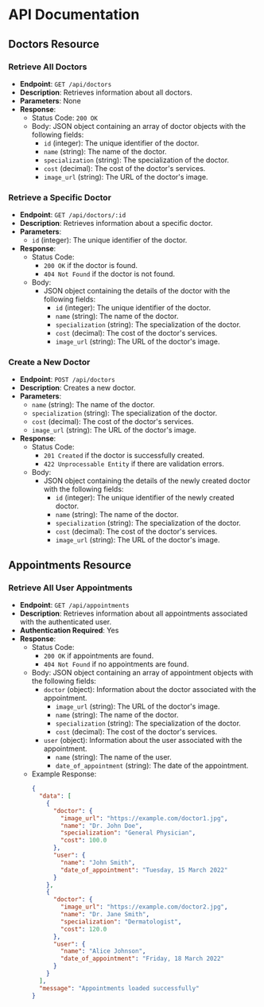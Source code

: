 # API Documentation

## Doctors Resource

### Retrieve All Doctors

- **Endpoint**: `GET /api/doctors`
- **Description**: Retrieves information about all doctors.
- **Parameters**: None
- **Response**:
  - Status Code: `200 OK`
  - Body: JSON object containing an array of doctor objects with the following fields:
    - `id` (integer): The unique identifier of the doctor.
    - `name` (string): The name of the doctor.
    - `specialization` (string): The specialization of the doctor.
    - `cost` (decimal): The cost of the doctor's services.
    - `image_url` (string): The URL of the doctor's image.

### Retrieve a Specific Doctor

- **Endpoint**: `GET /api/doctors/:id`
- **Description**: Retrieves information about a specific doctor.
- **Parameters**:
  - `id` (integer): The unique identifier of the doctor.
- **Response**:
  - Status Code:
    - `200 OK` if the doctor is found.
    - `404 Not Found` if the doctor is not found.
  - Body:
    - JSON object containing the details of the doctor with the following fields:
      - `id` (integer): The unique identifier of the doctor.
      - `name` (string): The name of the doctor.
      - `specialization` (string): The specialization of the doctor.
      - `cost` (decimal): The cost of the doctor's services.
      - `image_url` (string): The URL of the doctor's image.

### Create a New Doctor

- **Endpoint**: `POST /api/doctors`
- **Description**: Creates a new doctor.
- **Parameters**:
  - `name` (string): The name of the doctor.
  - `specialization` (string): The specialization of the doctor.
  - `cost` (decimal): The cost of the doctor's services.
  - `image_url` (string): The URL of the doctor's image.
- **Response**:
  - Status Code:
    - `201 Created` if the doctor is successfully created.
    - `422 Unprocessable Entity` if there are validation errors.
  - Body:
    - JSON object containing the details of the newly created doctor with the following fields:
      - `id` (integer): The unique identifier of the newly created doctor.
      - `name` (string): The name of the doctor.
      - `specialization` (string): The specialization of the doctor.
      - `cost` (decimal): The cost of the doctor's services.
      - `image_url` (string): The URL of the doctor's image.

## Appointments Resource
### Retrieve All User Appointments
- **Endpoint**: `GET /api/appointments`
- **Description**: Retrieves information about all appointments associated with the authenticated user.
- **Authentication Required**: Yes
- **Response**:
  - Status Code:
    - `200 OK` if appointments are found.
    - `404 Not Found` if no appointments are found.
  - Body: JSON object containing an array of appointment objects with the following fields:
    - `doctor` (object): Information about the doctor associated with the appointment.
      - `image_url` (string): The URL of the doctor's image.
      - `name` (string): The name of the doctor.
      - `specialization` (string): The specialization of the doctor.
      - `cost` (decimal): The cost of the doctor's services.
    - `user` (object): Information about the user associated with the appointment.
      - `name` (string): The name of the user.
      - `date_of_appointment` (string): The date of the appointment.
  - Example Response:
    ```json
    {
      "data": [
        {
          "doctor": {
            "image_url": "https://example.com/doctor1.jpg",
            "name": "Dr. John Doe",
            "specialization": "General Physician",
            "cost": 100.0
          },
          "user": {
            "name": "John Smith",
            "date_of_appointment": "Tuesday, 15 March 2022"
          }
        },
        {
          "doctor": {
            "image_url": "https://example.com/doctor2.jpg",
            "name": "Dr. Jane Smith",
            "specialization": "Dermatologist",
            "cost": 120.0
          },
          "user": {
            "name": "Alice Johnson",
            "date_of_appointment": "Friday, 18 March 2022"
          }
        }
      ],
      "message": "Appointments loaded successfully"
    }
    ```